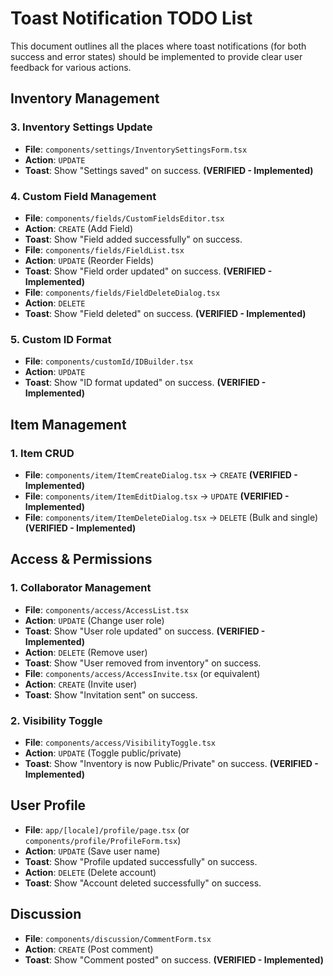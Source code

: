 # Toast Notification TODO List

This document outlines all the places where toast notifications (for both success and error states) should be implemented to provide clear user feedback for various actions.

## Inventory Management

### 3. Inventory Settings Update

- **File**: `components/settings/InventorySettingsForm.tsx`
- **Action**: `UPDATE`
- **Toast**: Show "Settings saved" on success. **(VERIFIED - Implemented)**

### 4. Custom Field Management

- **File**: `components/fields/CustomFieldsEditor.tsx`
- **Action**: `CREATE` (Add Field)
- **Toast**: Show "Field added successfully" on success.
- **File**: `components/fields/FieldList.tsx`
- **Action**: `UPDATE` (Reorder Fields)
- **Toast**: Show "Field order updated" on success. **(VERIFIED - Implemented)**
- **File**: `components/fields/FieldDeleteDialog.tsx`
- **Action**: `DELETE`
- **Toast**: Show "Field deleted" on success. **(VERIFIED - Implemented)**

### 5. Custom ID Format

- **File**: `components/customId/IDBuilder.tsx`
- **Action**: `UPDATE`
- **Toast**: Show "ID format updated" on success. **(VERIFIED - Implemented)**

## Item Management

### 1. Item CRUD

- **File**: `components/item/ItemCreateDialog.tsx` -> `CREATE` **(VERIFIED - Implemented)**
- **File**: `components/item/ItemEditDialog.tsx` -> `UPDATE` **(VERIFIED - Implemented)**
- **File**: `components/item/ItemDeleteDialog.tsx` -> `DELETE` (Bulk and single) **(VERIFIED - Implemented)**

## Access & Permissions

### 1. Collaborator Management

- **File**: `components/access/AccessList.tsx`
- **Action**: `UPDATE` (Change user role)
- **Toast**: Show "User role updated" on success. **(VERIFIED - Implemented)**
- **Action**: `DELETE` (Remove user)
- **Toast**: Show "User removed from inventory" on success.
- **File**: `components/access/AccessInvite.tsx` (or equivalent)
- **Action**: `CREATE` (Invite user)
- **Toast**: Show "Invitation sent" on success.

### 2. Visibility Toggle

- **File**: `components/access/VisibilityToggle.tsx`
- **Action**: `UPDATE` (Toggle public/private)
- **Toast**: Show "Inventory is now Public/Private" on success. **(VERIFIED - Implemented)**

## User Profile

- **File**: `app/[locale]/profile/page.tsx` (or `components/profile/ProfileForm.tsx`)
- **Action**: `UPDATE` (Save user name)
- **Toast**: Show "Profile updated successfully" on success.
- **Action**: `DELETE` (Delete account)
- **Toast**: Show "Account deleted successfully" on success.

## Discussion

- **File**: `components/discussion/CommentForm.tsx`
- **Action**: `CREATE` (Post comment)
- **Toast**: Show "Comment posted" on success. **(VERIFIED - Implemented)**
